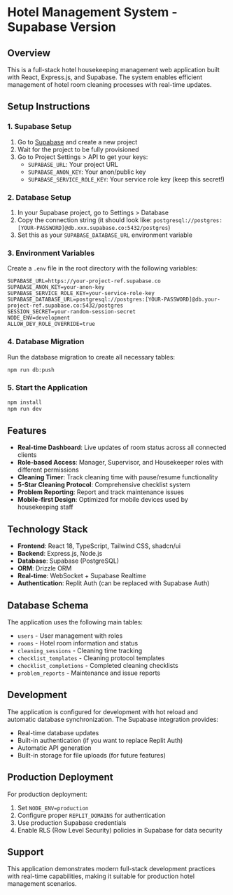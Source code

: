 # Hotel Management System - Supabase Version

## Overview

This is a full-stack hotel housekeeping management web application built with React, Express.js, and Supabase. The system enables efficient management of hotel room cleaning processes with real-time updates.

## Setup Instructions

### 1. Supabase Setup

1. Go to [Supabase](https://supabase.com) and create a new project
2. Wait for the project to be fully provisioned
3. Go to Project Settings > API to get your keys:
   - `SUPABASE_URL`: Your project URL
   - `SUPABASE_ANON_KEY`: Your anon/public key
   - `SUPABASE_SERVICE_ROLE_KEY`: Your service role key (keep this secret!)

### 2. Database Setup

1. In your Supabase project, go to Settings > Database
2. Copy the connection string (it should look like: `postgresql://postgres:[YOUR-PASSWORD]@db.xxx.supabase.co:5432/postgres`)
3. Set this as your `SUPABASE_DATABASE_URL` environment variable

### 3. Environment Variables

Create a `.env` file in the root directory with the following variables:

```env
SUPABASE_URL=https://your-project-ref.supabase.co
SUPABASE_ANON_KEY=your-anon-key
SUPABASE_SERVICE_ROLE_KEY=your-service-role-key
SUPABASE_DATABASE_URL=postgresql://postgres:[YOUR-PASSWORD]@db.your-project-ref.supabase.co:5432/postgres
SESSION_SECRET=your-random-session-secret
NODE_ENV=development
ALLOW_DEV_ROLE_OVERRIDE=true
```

### 4. Database Migration

Run the database migration to create all necessary tables:

```bash
npm run db:push
```

### 5. Start the Application

```bash
npm install
npm run dev
```

## Features

- **Real-time Dashboard**: Live updates of room status across all connected clients
- **Role-based Access**: Manager, Supervisor, and Housekeeper roles with different permissions
- **Cleaning Timer**: Track cleaning time with pause/resume functionality
- **5-Star Cleaning Protocol**: Comprehensive checklist system
- **Problem Reporting**: Report and track maintenance issues
- **Mobile-first Design**: Optimized for mobile devices used by housekeeping staff

## Technology Stack

- **Frontend**: React 18, TypeScript, Tailwind CSS, shadcn/ui
- **Backend**: Express.js, Node.js
- **Database**: Supabase (PostgreSQL)
- **ORM**: Drizzle ORM
- **Real-time**: WebSocket + Supabase Realtime
- **Authentication**: Replit Auth (can be replaced with Supabase Auth)

## Database Schema

The application uses the following main tables:
- `users` - User management with roles
- `rooms` - Hotel room information and status
- `cleaning_sessions` - Cleaning time tracking
- `checklist_templates` - Cleaning protocol templates
- `checklist_completions` - Completed cleaning checklists
- `problem_reports` - Maintenance and issue reports

## Development

The application is configured for development with hot reload and automatic database synchronization. The Supabase integration provides:

- Real-time database updates
- Built-in authentication (if you want to replace Replit Auth)
- Automatic API generation
- Built-in storage for file uploads (for future features)

## Production Deployment

For production deployment:

1. Set `NODE_ENV=production`
2. Configure proper `REPLIT_DOMAINS` for authentication
3. Use production Supabase credentials
4. Enable RLS (Row Level Security) policies in Supabase for data security

## Support

This application demonstrates modern full-stack development practices with real-time capabilities, making it suitable for production hotel management scenarios.